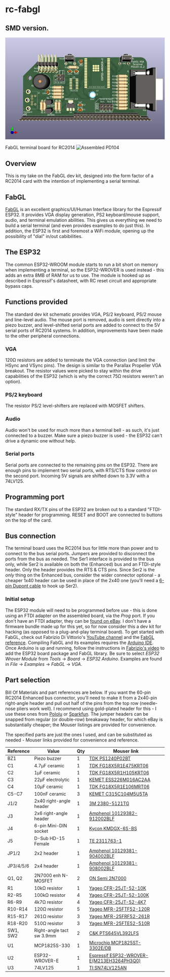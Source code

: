 # rc-fabgl

## SMD version.
![KiCAD view](https://github.com/ZegarNotAvailable/rc-fabgl/blob/main/SMD-version/rc-fabgl-SMD/img/rc-fabgl-12.jpg)


 FabGL terminal board for RC2014
![Assembled PD104](/img/assembled.jpg)

## Overview
This is my take on the FabGL dev kit, designed into the form factor of a RC2014 card with the intention of implementing a serial terminal.

## FabGL
[FabGL](http://www.fabglib.org/) is an excellent graphics/UI/Human Interface library for the Espressif ESP32. It provides VGA display generation, PS2 keyboard/mouse support, audio, and terminal emulation abilities. This gives us everything we need to build a serial terminal (and even provides examples to do just this). In addition, the ESP32 is first and foremost a WiFi module, opening up the possibility of "dial" in/out cabibilities.

## The ESP32
The common ESP32-WROOM module starts to run a bit short on memory when implementing a terminal, so the ESP32-WROVER is used instead - this adds an extra 8MB of RAM for us to use. The module is hooked up as described in Espressif's datasheet, with RC reset circuit and appropriate bypass caps.

## Functions provided
The standard dev kit schematic provides VGA, PS/2 keyboard, PS/2 mouse and line-level audio. The mouse port is removed, audio is sent directly into a piezo buzzer, and level-shifted serial ports are added to connect to the 5V serial ports of RC2014 systems. In addition, improvements have been made to the other peripheral connections.

### VGA
120Ω resistors are added to terminate the VGA connection (and limit the HSync and VSync pins). The design is similar to the Parallax Propeller VGA breakout. The resistor values were picked to stay within the drive capabilities of the ESP32 (which is why the correct 75Ω resistors weren't an option).

### PS/2 keyboard
The resistor PS/2 level-shifters are replaced with MOSFET shifters.

### Audio
Audio won't be used for much more than a terminal bell - as such, it's just connected to a buzzer. Make sure a piezo buzzer is used - the ESP32 can't drive a dynamic one without help.

### Serial ports
Serial ports are connected to the remaining pins on the ESP32. There are enough pins to implement two serial ports, with RTS/CTS flow control on the second port. Incoming 5V signals are shifted down to 3.3V with a 74LV125.

## Programming port
The standard RX/TX pins of the ESP32 are broken out to a standard "FTDI-style" header for programming. RESET and BOOT are connected to buttons on the top of the card.

## Bus connection
The terminal board uses the RC2014 bus for little more than power and to connect to the bus serial ports. Jumpers are provided to disconnect the ports from the bus as needed. The Ser1 interface is provided to the bus only, while Ser2 is available on both the (Enhanced) bus and an FTDI-style header. Only the header provides the RTS & CTS pins. Since Ser2 is the *only* thing on the Enhanced bus, consider the wider connector optional - a cheaper 1x40 header can be used in place of the 2x40 one (you'll need a [6-pin Dupont cable](https://www.ebay.com/sch/i.html?_nkw=6+pin+dupont+cable) to hook up Ser2).

### Initial setup
The ESP32 module will need to be programmed before use - this is done using an FTDI adapter on the assembled board, via the *Prog* port. If you don't have an FTDI adapter, they can be [found on eBay](https://www.ebay.com/sch/i.html?_nkw=ftdi+adapter). I don't have a firmware bundle made up for this yet, so for now consider this a dev kit for hacking (as opposed to a plug-and-play terminal board). To get started with FabGL, check out Fabrizio Di Vittorio's [YouTube channel](https://www.youtube.com/user/fdivitto/videos) and the [FabGL reference](http://www.fabglib.org/). Compiling FabGL and its examples requires the [Arduino IDE](https://www.arduino.cc/en/software). Once Arduino is up and running, follow the instructions in [Fabrizio's video](https://www.youtube.com/watch?v=8OTaPQlSTas) to add the ESP32 board package and FabGL library. Be sure to select *ESP32 Wrover Module* from *Tools* → *Board* → *ESP32 Arduino*. Examples are found in *File* → *Examples* → *FabGL* → *VGA*. 

## Part selection
Bill Of Materials and part references are below. If you want the 60-pin RC2014 Enhanced bus connector, you'll need to make it from a 2x40-pin right-angle header and pull out half of the pins from the top row (needle-nose pliers work well). I recommend using gold-plated header for this - I use these ones from [Pololu](https://www.pololu.com/product/2668) or [Sparkfun](https://www.sparkfun.com/products/12792). The jumper headers can be snapped from regular (or double-row) breakaway header, for which eBay is substantially cheaper; the Mouser listings are provided for convenience.

The specified parts are just the ones I used, and can be substituted as needed - Mouser links provided for convenience and reference.

| Reference | Value | Qty | Mouser link |
| --------- | ----- | --- | ----------- |
| BZ1 | Piezo buzzer | 1 | [TDK PS1240P02BT](https://www.mouser.com/ProductDetail/810-PS1240P02BT) |
| C1 | 4.7μF ceramic | 1 | [TDK FG18X5R1E475KRT06](https://www.mouser.com/ProductDetail/FG18X5R1E475KRT06) |
| C2 | 1μF ceramic | 1 | [TDK FG18X5R1H105KRT06](https://www.mouser.com/ProductDetail/FG18X5R1H105KRT06) |
| C3 | 22μF electrolytic | 1 | [KEMET ESS226M016AC2AA](https://www.mouser.com/ProductDetail/ESS226M016AC2AA/) |
| C4 | 10μF ceramic | 1 | [TDK FG18X5R1E106MRT06](https://www.mouser.com/ProductDetail/FG18X5R1E106MRT06) |
| C5-C7 | 100nF ceramic | 3 | [KEMET C315C104M5U5TA](https://www.mouser.com/ProductDetail/C315C104M5U5TA7303) |
| J1/2 | 2x40 right-angle header | 1 | [3M 2380-5121TG](https://www.mouser.com/ProductDetail/2380-5121TG) |
| J3 | 2x6 right-angle header | 1 | [Amphenol 10129382-912002BLF](https://www.mouser.com/ProductDetail/10129382-912002BLF) |
| J4 | 6-pin Mini-DIN socket | 1 | [Kycon KMDGX-6S-BS](https://www.mouser.com/ProductDetail/806-KMDGX-6S-BS) |
| J5 | D-Sub HD-15 Female | 1 | [TE 2311763-1](https://www.mouser.com/ProductDetail/571-2311763-1) |
| JP1/2 | 2x2 header | 1 | [Amphenol 10129381-904002BLF](https://www.mouser.com/ProductDetail/10129381-904002BLF) |
| JP3/4/5/6 | 2x4 header | 1 | [Amphenol 10129381-908002BLF](https://www.mouser.com/ProductDetail/10129381-908002BLF) |
| Q1, Q2 | 2N7000 enh N-MOSFET | 2 | [ON Semi 2N7000](https://www.mouser.com/ProductDetail/2N7000) |
| R1 | 10kΩ resistor | 1 | [Yageo CFR-25JT-52-10K](https://www.mouser.com/ProductDetail/CFR-25JT-52-10K) |
| R2-R5 | 100kΩ resistor | 4 | [Yageo CFR-25JT-52-100K](https://www.mouser.com/ProductDetail/CFR-25JT-52-100K) |
| R6-R9 | 4k7Ω resistor | 4 | [Yageo CFR-25JT-52-4K7](https://www.mouser.com/ProductDetail/CFR-25JT-52-4K7) |
| R10-R14 | 120Ω resistor | 5 | [Yageo MFR-25FTF52-120R](https://www.mouser.com/ProductDetail/603-MFR-25FTF52-120R) |
| R15-R17 | 261Ω resistor | 3 | [Yageo MFR-25FRF52-261R](https://www.mouser.com/ProductDetail/603-MFR-25FRF52-261R) |
| R18-R20 | 510Ω resistor | 3 | [Yageo MFR-25FTE52-510R](https://www.mouser.com/ProductDetail/603-MFR-25FTE52-510R) |
| SW1, SW2 | Right-angle tact sw 3.9mm | 2 | [C&K PTS645VL392LFS](https://www.mouser.com/ProductDetail/611-PTS645VL392) |
| U1 | MCP1825S-330 | 1 | [Microchip MCP1825ST-3302E/DB](https://www.mouser.com/ProductDetail/579-MCP1825ST3302EDB) |
| U2 | ESP32-WROVER-E | 1 | [Espressif ESP32-WROVER-E(M213EH3264PH3Q0)](https://www.mouser.com/ProductDetail/356-ESP32WRVE23264PC) |
| U3 | 74LV125 | 1 | [TI SN74LV125AN](https://www.mouser.com/ProductDetail/595-SN74LV125AN) |